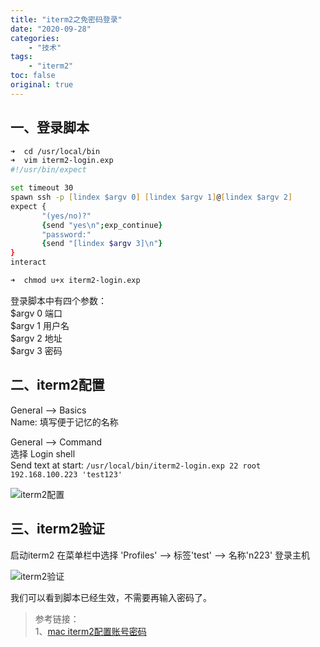 ```yaml
---
title: "iterm2之免密码登录"
date: "2020-09-28"
categories:
    - "技术"
tags:
    - "iterm2"
toc: false
original: true
---
```


## 一、登录脚本

``` zsh
➜  cd /usr/local/bin
➜  vim iterm2-login.exp
#!/usr/bin/expect

set timeout 30
spawn ssh -p [lindex $argv 0] [lindex $argv 1]@[lindex $argv 2]
expect {
       "(yes/no)?"
       {send "yes\n";exp_continue}
       "password:"
       {send "[lindex $argv 3]\n"}
}
interact

➜  chmod u+x iterm2-login.exp
```

登录脚本中有四个参数：  
$argv 0 端口  
$argv 1 用户名  
$argv 2 地址  
$argv 3 密码  

## 二、iterm2配置

General --> Basics  
Name: 填写便于记忆的名称  

General --> Command  
选择 Login shell  
Send text at start: `/usr/local/bin/iterm2-login.exp 22 root 192.168.100.223 'test123'`

![iterm2配置](http://cdn.jsdelivr.net/gh/miaocunfa/imghosting/img/iterm2_20200928_01.png)

## 三、iterm2验证

启动iterm2 在菜单栏中选择 'Profiles' --> 标签'test' --> 名称'n223' 登录主机

![iterm2验证](http://cdn.jsdelivr.net/gh/miaocunfa/imghosting/img/iterm2_20200928_02.png)

我们可以看到脚本已经生效，不需要再输入密码了。

> 参考链接：  
> 1、[mac iterm2配置账号密码](https://blog.csdn.net/huangcl_0416/article/details/89511273)
